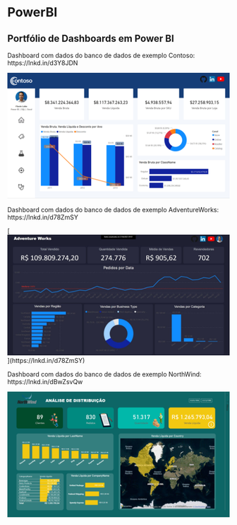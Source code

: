 # PowerBI
## Portfólio de Dashboards em Power BI

<p>Dashboard com dados do banco de dados de exemplo Contoso: https://lnkd.in/d3Y8JDN</p>
<img src="https://github.com/flavioclobo/flavioclobo/blob/main/Contoso%20(Spark).png">
<p>Dashboard com dados do banco de dados de exemplo AdventureWorks: https://lnkd.in/d78ZmSY</p>
[<img src="https://github.com/flavioclobo/flavioclobo/blob/main/Adventure%20Works%20(dark).jpg">](https://lnkd.in/d78ZmSY)
<p>Dashboard com dados do banco de dados de exemplo NorthWind: https://lnkd.in/dBwZsvQw</p>
<img src="https://github.com/flavioclobo/flavioclobo/blob/main/thumbnail_NorthWind_green.png">
